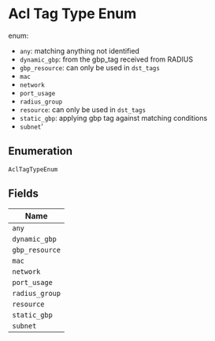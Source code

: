 
# Acl Tag Type Enum

enum:

* `any`: matching anything not identified
* `dynamic_gbp`: from the gbp_tag received from RADIUS
* `gbp_resource`: can only be used in `dst_tags`
* `mac`
* `network`
* `port_usage`
* `radius_group`
* `resource`: can only be used in `dst_tags`
* `static_gbp`: applying gbp tag against matching conditions
* `subnet`'

## Enumeration

`AclTagTypeEnum`

## Fields

| Name |
|  --- |
| `any` |
| `dynamic_gbp` |
| `gbp_resource` |
| `mac` |
| `network` |
| `port_usage` |
| `radius_group` |
| `resource` |
| `static_gbp` |
| `subnet` |

